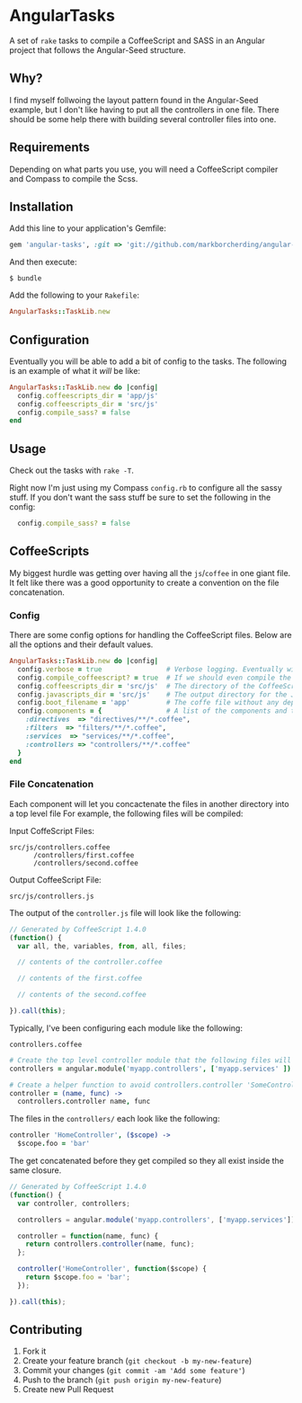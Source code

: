 # AngularTasks

A set of `rake` tasks to compile a CoffeeScript and SASS in an Angular project that follows the Angular-Seed structure.

## Why?

I find myself follwoing the layout pattern found in the Angular-Seed example, but I don't like having to put all the controllers in one
file. There should be some help there with building several controller files into one.

## Requirements

Depending on what parts you use, you will need a CoffeeScript compiler and Compass to compile the Scss.

## Installation

Add this line to your application's Gemfile:

```ruby
gem 'angular-tasks', :git => 'git://github.com/markborcherding/angular-tasks.git
```

And then execute:

```
$ bundle
```

Add the following to your `Rakefile`:

```ruby
AngularTasks::TaskLib.new
```

## Configuration

Eventually you will be able to add a bit of config to the tasks. The following is an example of what it _will_ be like:

```ruby
AngularTasks::TaskLib.new do |config|
  config.coffeescripts_dir = 'app/js'
  config.coffeescripts_dir = 'src/js'
  config.compile_sass? = false
end
```

## Usage

Check out the tasks with `rake -T`.

Right now I'm just using my Compass `config.rb` to configure all the sassy stuff. If you don't want the sass stuff be sure to set the following in the config:

```ruby
  config.compile_sass? = false
```

## CoffeeScripts

My biggest hurdle was getting over having all the `js`/`coffee` in one giant file. It felt like there was a good opportunity to create a convention on the file concatenation.

### Config

There are some config options for handling the CoffeeScript files. Below are all the options and their default values.
```ruby
AngularTasks::TaskLib.new do |config|
  config.verbose = true                # Verbose logging. Eventually will default to false.
  config.compile_coffeescript? = true  # If we should even compile the CoffeeScript.
  config.coffeescripts_dir = 'src/js'  # The directory of the CoffeeScript files to compile.
  config.javascripts_dir = 'src/js'    # The output directory for the JavaScript files.
  config.boot_filename = 'app'         # The coffe file without any dependencies...will probably delete
  config.components = {                # A list of the components and the directory to find their supporting files
    :directives  => "directives/**/*.coffee",
    :filters  => "filters/**/*.coffee",
    :services  => "services/**/*.coffee",
    :controllers => "controllers/**/*.coffee"
  }
end
```


### File Concatenation

Each component will let you concactenate the files in another directory into a top level file For example, the following files will be compiled:

Input CoffeScript Files:

```
src/js/controllers.coffee
      /controllers/first.coffee
      /controllers/second.coffee
```

Output CoffeeScript File:

```
src/js/controllers.js
```

The output of the `controller.js` file will look like the following:

```javascript
// Generated by CoffeeScript 1.4.0
(function() {
  var all, the, variables, from, all, files;

  // contents of the controller.coffee

  // contents of the first.coffee

  // contents of the second.coffee

}).call(this);
```

Typically, I've been configuring each module like the following:

`controllers.coffee`

```coffeescript
# Create the top level controller module that the following files will chain onto
controllers = angular.module('myapp.controllers', ['myapp.services' ])

# Create a helper function to avoid controllers.controller 'SomeController'
controller = (name, func) ->
  controllers.controller name, func
```

The files in the `controllers/` each look like the following:
```coffeescript
controller 'HomeController', ($scope) ->
  $scope.foo = 'bar'
```

The get concatenated before they get compiled so they all exist inside the same closure.

```javascript
// Generated by CoffeeScript 1.4.0
(function() {
  var controller, controllers;

  controllers = angular.module('myapp.controllers', ['myapp.services']);

  controller = function(name, func) {
    return controllers.controller(name, func);
  };

  controller('HomeController', function($scope) {
    return $scope.foo = 'bar';
  });

}).call(this);
```


## Contributing

1. Fork it
2. Create your feature branch (`git checkout -b my-new-feature`)
3. Commit your changes (`git commit -am 'Add some feature'`)
4. Push to the branch (`git push origin my-new-feature`)
5. Create new Pull Request
